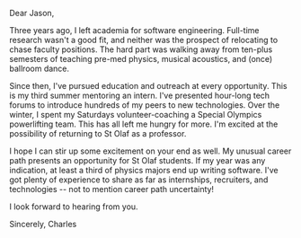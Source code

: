 
Dear Jason,

Three years ago, I left academia for software engineering. Full-time research wasn't a good fit, and neither was the prospect of relocating to chase faculty positions. The hard part was walking away from ten-plus semesters of teaching pre-med physics, musical acoustics, and (once) ballroom dance.

Since then, I've pursued education and outreach at every opportunity. This is my third summer mentoring an intern. I've presented hour-long tech forums to introduce hundreds of my peers to new technologies. Over the winter, I spent my Saturdays volunteer-coaching a Special Olympics powerlifting team. This has all left me hungry for more. I'm excited at the possibility of returning to St Olaf as a professor.

I hope I can stir up some excitement on your end as well. My unusual career path presents an opportunity for St Olaf students. If my year was any indication, at least a third of physics majors end up writing software. I've got plenty of experience to share as far as internships, recruiters, and technologies -- not to mention career path uncertainty! 

I look forward to hearing from you. 

Sincerely, 
Charles
